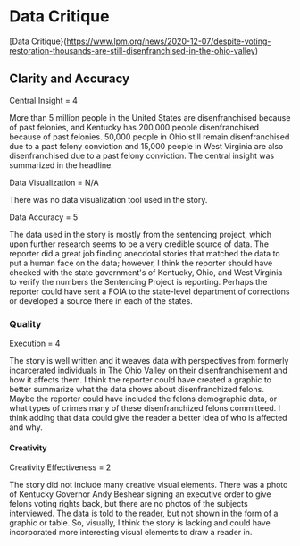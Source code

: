 # Data Critique
[Data Critique}(https://www.lpm.org/news/2020-12-07/despite-voting-restoration-thousands-are-still-disenfranchised-in-the-ohio-valley)
## Clarity and Accuracy

Central Insight = 4

More than 5 million people in the United States are disenfranchised because of past felonies, and Kentucky has 200,000 people disenfranchised because of past felonies. 50,000 people in Ohio still remain disenfranchised due to a past felony conviction and 15,000 people in West Virginia are also disenfranchised due to a past felony conviction. The central insight was summarized in the headline.

Data Visualization = N/A

There was no data visualization tool used in the story.

Data Accuracy = 5

The data used in the story is mostly from the sentencing project, which upon further research seems to be a very credible source of data. The reporter did a great job finding anecdotal stories that matched the data to put a human face on the data; however, I think the reporter should have checked with the state government's of Kentucky, Ohio, and West Virginia to verify the numbers the Sentencing Project is reporting. Perhaps the reporter could have sent a FOIA to the state-level department of corrections or developed a source there in each of the states.

### Quality

Execution = 4

The story is well written and it weaves data with perspectives from formerly incarcerated individuals in The Ohio Valley on their disenfranchisement and how it affects them. I think the reporter could have created a graphic to better summarize what the data shows about disenfranchized felons. Maybe the reporter could have included the felons demographic data, or what types of crimes many of these disenfranchized felons committeed. I think adding that data could give the reader a better idea of who is affected and why.

#### Creativity

Creativity Effectiveness = 2

The story did not include many creative visual elements. There was a photo of Kentucky Governor Andy Beshear signing an executive order to give felons voting rights back, but there are no photos of the subjects interviewed. The data is told to the reader, but not shown in the form of a graphic or table. So, visually, I think the story is lacking and could have incorporated more interesting visual elements to draw a reader in.

